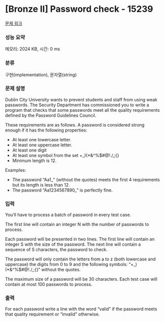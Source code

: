 # [Bronze II] Password check - 15239 

[문제 링크](https://www.acmicpc.net/problem/15239) 

### 성능 요약

메모리: 2024 KB, 시간: 0 ms

### 분류

구현(implementation), 문자열(string)

### 문제 설명

<p dir="ltr">Dublin City University wants to prevent students and staff from using weak passwords. The Security Department has commissioned you to write a program that checks that some passwords meet all the quality requirements defined by the Password Guidelines Council.</p>

<p>These requirements are as follows. A password is considered strong enough if it has the following properties:</p>

<ul dir="ltr">
	<li>At least one lowercase letter.</li>
	<li>At least one uppercase letter.</li>
	<li>At least one digit</li>
	<li>At least one symbol from the set +_)(*&^%$#@!./,;{}</li>
	<li>Minimum length is 12.</li>
</ul>

<p>Examples:</p>

<ul dir="ltr">
	<li>The password “Aa1_” (without the quotes) meets the first 4 requirements but its length is less than 12.</li>
	<li>The password “Aa1234567890_” is perfectly fine.</li>
</ul>

### 입력 

 <p dir="ltr">You’ll have to process a batch of password in every test case.</p>

<p dir="ltr">The first line will contain an integer N with the number of passwords to process.</p>

<p dir="ltr">Each password will be presented in two lines. The first line will contain an integer S with the size of the password. The next line will contain a sequence of S characters, the password to check.</p>

<p dir="ltr">The password will only contain the letters from a to z (both lowercase and uppercase) the digits from 0 to 9 and the following symbols: “+_)(*&^%$#@!./,;{}” without the quotes.</p>

<p>The maximum size of a password will be 30 characters. Each test case will contain at most 100 passwords to process.</p>

### 출력 

 <p dir="ltr">For each password write a line with the word “valid” if the password meets that quality requirement or “invalid” otherwise.</p>

